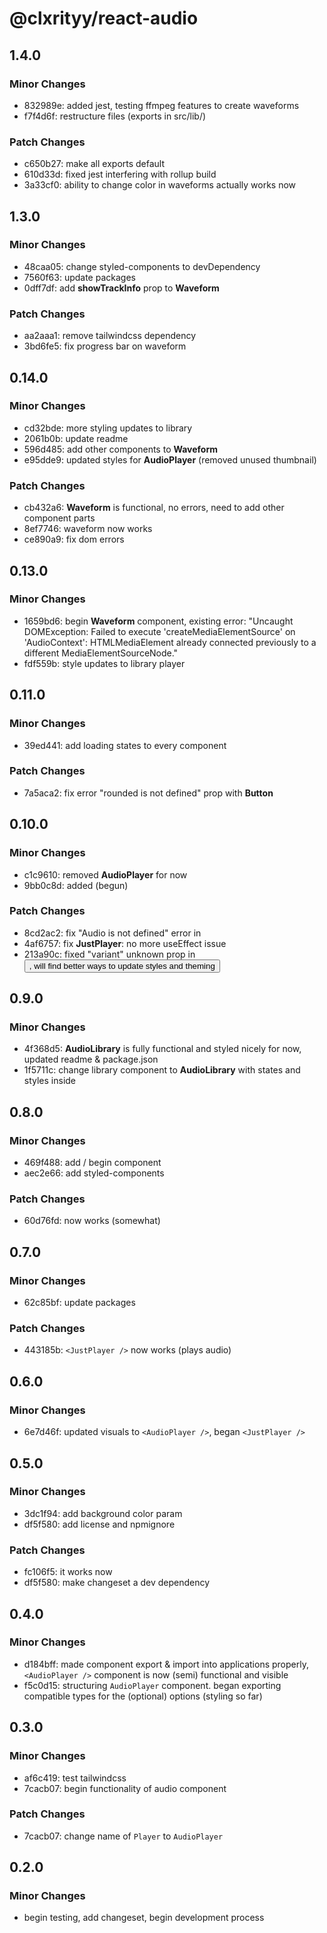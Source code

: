 # @clxrityy/react-audio

## 1.4.0

### Minor Changes

-   832989e: added jest, testing ffmpeg features to create waveforms
-   f7f4d6f: restructure files (exports in src/lib/)

### Patch Changes

-   c650b27: make all exports default
-   610d33d: fixed jest interfering with rollup build
-   3a33cf0: ability to change color in waveforms actually works now

## 1.3.0

### Minor Changes

-   48caa05: change styled-components to devDependency
-   7560f63: update packages
-   0dff7df: add **showTrackInfo** prop to **Waveform**

### Patch Changes

-   aa2aaa1: remove tailwindcss dependency
-   3bd6fe5: fix progress bar on waveform

## 0.14.0

### Minor Changes

-   cd32bde: more styling updates to library
-   2061b0b: update readme
-   596d485: add other components to **Waveform**
-   e95dde9: updated styles for **AudioPlayer** (removed unused thumbnail)

### Patch Changes

-   cb432a6: **Waveform** is functional, no errors, need to add other component parts
-   8ef7746: waveform now works
-   ce890a9: fix dom errors

## 0.13.0

### Minor Changes

-   1659bd6: begin **Waveform** component, existing error: "Uncaught DOMException: Failed to execute 'createMediaElementSource' on 'AudioContext': HTMLMediaElement already connected previously to a different MediaElementSourceNode."
-   fdf559b: style updates to library player

## 0.11.0

### Minor Changes

-   39ed441: add loading states to every component

### Patch Changes

-   7a5aca2: fix error "rounded is not defined" prop with **Button**

## 0.10.0

### Minor Changes

-   c1c9610: removed **AudioPlayer** for now
-   9bb0c8d: added (begun) **<AudioPlayer />**

### Patch Changes

-   8cd2ac2: fix "Audio is not defined" error in **<JustPlayer />**
-   4af6757: fix **JustPlayer**: no more useEffect issue
-   213a90c: fixed "variant" unknown prop in **<Button />**, will find better ways to update styles and theming

## 0.9.0

### Minor Changes

-   4f368d5: **AudioLibrary** is fully functional and styled nicely for now, updated readme & package.json
-   1f5711c: change library component to **AudioLibrary** with states and styles inside

## 0.8.0

### Minor Changes

-   469f488: add / begin <LibraryPlayer /> component
-   aec2e66: add styled-components

### Patch Changes

-   60d76fd: <LibraryPlayer /> now works (somewhat)

## 0.7.0

### Minor Changes

-   62c85bf: update packages

### Patch Changes

-   443185b: `<JustPlayer />` now works (plays audio)

## 0.6.0

### Minor Changes

-   6e7d46f: updated visuals to `<AudioPlayer />`, began `<JustPlayer />`

## 0.5.0

### Minor Changes

-   3dc1f94: add background color param
-   df5f580: add license and npmignore

### Patch Changes

-   fc106f5: it works now
-   df5f580: make changeset a dev dependency

## 0.4.0

### Minor Changes

-   d184bff: made component export & import into applications properly, `<AudioPlayer />` component is now (semi) functional and visible
-   f5c0d15: structuring `AudioPlayer` component. began exporting compatible types for the (optional) options (styling so far)

## 0.3.0

### Minor Changes

-   af6c419: test tailwindcss
-   7cacb07: begin functionality of audio component

### Patch Changes

-   7cacb07: change name of `Player` to `AudioPlayer`

## 0.2.0

### Minor Changes

-   begin testing, add changeset, begin development process
